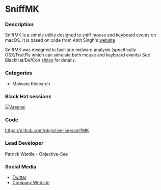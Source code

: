 # SniffMK

### Description
SniffMK is a simple utility designed to sniff mouse and keyboard events on macOS. It is based on code from Amit Singh's [website](http://osxbook.com)

SniffMK was designed to facilitate malware analysis (specifically OSX/FruitFly which can simulate both mouse and keyboard events) See BlackHat/DefCon [slides](https://speakerdeck.com/patrickwardle/fruitfly-via-a-custom-c-and-c-server?slide=18) for details.


### Categories
* Malware Research


### Black Hat sessions
[![Arsenal](https://rawgit.com/toolswatch/badges/master/arsenal/usa/2017.svg)](http://www.toolswatch.org/2017/06/the-black-hat-arsenal-usa-2017-phenomenal-line-up-announced/)
 
### Code 
https://github.com/objective-see/sniffMK

### Lead Developer
 Patrick Wardle - Objective-See

### Social Media 
* [Twitter](https://twitter.com/patrickwardle)
* [Company Website](https://objective-see.com) 
             
